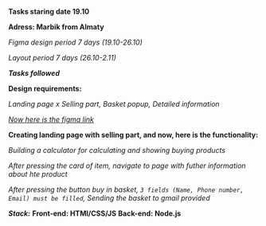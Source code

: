 ****Tasks staring date 19.10****

**Adress: Marbik from Almaty**

*Figma design period 7 days (19.10-26.10)*

*Layout period 7 days (26.10-2.11)*

***Tasks followed***

**Design requirements:**

*Landing page x Selling part, Basket popup, Detailed information*

*[Now here is the figma link](https://www.figma.com/design/HKrOrAXaRuK3ZPFXB4U8l2/Marbik's-tasks?node-id=0-1&node-type=canvas&t=XkR6S9sOQI5Fterq-0)*

**Creating landing page with selling part, and now, here is the functionality:**

*Building a calculator for calculating and showing buying products*

*After pressing the card of item, navigate to page with futher information about hte product*

*After pressing the button buy in basket, `3 fields (Name, Phone number, Email) must be filled`, Sending the basket to gmail provided*



***Stack:***
**Front-end: HTMl/CSS/JS**
**Back-end: Node.js**